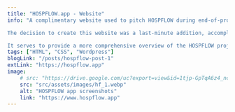 ```yaml
---
title: "HOSPFLOW.app - Website"
info: "A complimentary website used to pitch HOSPFLOW during end-of-project poster presentations.

The decision to create this website was a last-minute addition, accomplished in less than a day.

It serves to provide a more comprehensive overview of the HOSPFLOW project."
tags: ["HTML", "CSS", "Wordpress"]
blogLink: "/posts/hospflow-post-1"
extLink: "https://hospflow.app"
image:
    # src: "https://drive.google.com/uc?export=view&id=1tjp-GpTqA6z4_ncd9-6XHQKl4Ju_fsem"
    src: "src/assets/images/hf_1.webp"
    alt: "HOSPFLOW app screenshots"
    link: "https://www.hospflow.app"
---
```

